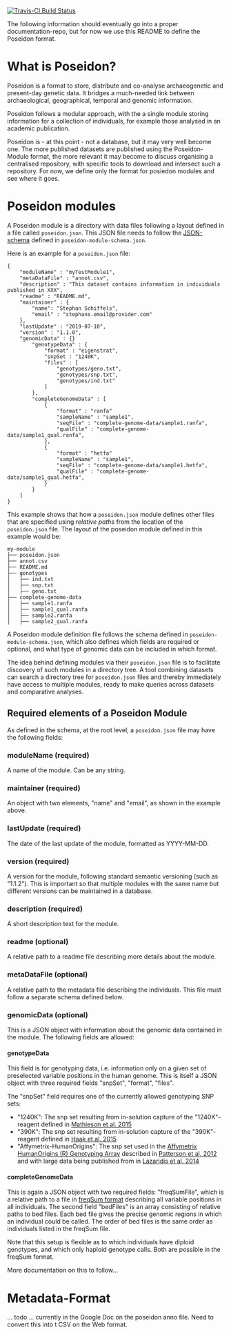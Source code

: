 [![Travis-CI Build Status](https://travis-ci.org/poseidon-framework/poseidon-schema.svg?branch=master)](https://travis-ci.org/poseidon-framework/poseidon-schema)

The following information should eventually go into a proper documentation-repo, but for now we use this README to define the Poseidon format.

# What is Poseidon?
Poseidon is a format to store, distribute and co-analyse archaeogenetic and present-day genetic data. It bridges a much-needed link between archaeological, geographical, temporal and genomic information.

Poseidon follows a modular approach, with the a single module storing information for a collection of individuals, for example those analysed in an academic publication.

Poseidon is - at this point - not a database, but it may very well become one. The more published datasets are published using the Poseidon-Module format, the more relevant it may become to discuss organising a centralised repository, with specific tools to download and intersect such a repository. For now, we define only the format for posiedon modules and see where it goes.

# Poseidon modules

A Poseidon module is a directory with data files following a layout defined in a file called `poseidon.json`. This JSON file needs to follow the [JSON-schema](https://json-schema.org) defined in `poseidon-module-schema.json`.

Here is an example for a `poseidon.json` file:

    {
        "moduleName" : "myTestModule1",
        "metaDataFile" : "annot.csv",
        "description" : "This dataset contains information in individuals published in XXX",
        "readme" : "README.md",
        "maintainer" : {
            "name": "Stephan Schiffels",
            "email" : "stephans.email@provider.com"
        },
        "lastUpdate" : "2019-07-10",
        "version" : "1.1.0",
        "genomicData" : {}
            "genotypeData" : {
                "format" : "eigenstrat",
                "snpSet : "1240K",
                "files" : [
                    "genotypes/geno.txt",
                    "genotypes/snp.txt",
                    "genotypes/ind.txt"
                ]
            },
            "completeGenomeData" : [
                {
                    "format" : "ranfa"
                    "sampleName" : "sample1",
                    "seqFile" : "complete-genome-data/sample1.ranfa",
                    "qualFile" : "complete-genome-data/sample1_qual.ranfa",
                },
                {
                    "format" : "hetfa"
                    "sampleName" : "sample1",
                    "seqFile" : "complete-genome-data/sample1.hetfa",
                    "qualFile" : "complete-genome-data/sample1_qual.hetfa",
                }
            }
        ]
    }

This example shows that how a `poseidon.json` module defines other files that are specified using _relative paths_ from the location of the `poseidon.json` file. The layout of the poseidon module defined in this example would be:

    my-module
    ├── poseidon.json
    ├── annot.csv
    ├── README.md
    ├── genotypes
    │   ├── ind.txt
    │   ├── snp.txt
    │   ├── geno.txt
    ├── complete-genome-data
    │   ├── sample1.ranfa
    │   ├── sample1_qual.ranfa
    │   ├── sample2.ranfa
    │   ├── sample2_qual.ranfa

A Poseidon module definition file follows the schema defined in `poseidon-module-schema.json`, which also defines which fields are required or optional, and what type of genomic data can be included in which format.

The idea behind defining modules via their `poseidon.json` file is to facilitate discovery of such modules in a directory tree. A tool combining datasets can search a directory tree for `poseidon.json` files and thereby immediately have access to multiple modules, ready to make queries across datasets and comparative analyses.

## Required elements of a Poseidon Module

As defined in the schema, at the root level, a `poseidon.json` file may have the following fields:

### moduleName (required)
A name of the module. Can be any string.

### maintainer (required)
An object with two elements, "name" and "email", as shown in the example above.

### lastUpdate (required)
The date of the last update of the module, formatted as YYYY-MM-DD.

### version (required)
A version for the module, following standard semantic versioning (such as "1.1.2"). This is important so that multiple modules with the same name but different versions can be maintained in a database.

### description (required)
A short description text for the module.

### readme (optional)
A relative path to a readme file describing more details about the module.

### metaDataFile (optional)
A relative path to the metadata file describing the individuals. This file must follow a separate schema defined below.

### genomicData (optional)
This is a JSON object with information about the genomic data contained in the module. The following fields are allowed:

#### genotypeData
This field is for genotyping data, i.e. information only on a given set of preselected variable positions in the human genome. This is itself a JSON object with three required fields "snpSet", "format", "files". 

The "snpSet" field requires one of the currently allowed genotyping SNP sets:
- "1240K": The snp set resulting from in-solution capture of the "1240K"-reagent defined in [Mathieson et al. 2015](https://www.nature.com/articles/nature16152)
- "390K": The snp set resulting from in-solution capture of the "390K"-reagent defined in [Haak et al. 2015](https://www.nature.com/articles/nature14317)
- "Affymetrix-HumanOrigins": The snp set used in the [Affymetrix HumanOrigins (R) Genotyping Array](http://www.affymetrix.com/support/technical/byproduct.affx?product=Axiom_GW_HuOrigin) described in [Patterson et al. 2012](https://www.genetics.org/content/192/3/1065) and with large data being published from in [Lazaridis et al. 2014](https://www.nature.com/articles/nature13673)

#### completeGenomeData
This is again a JSON object with two required fields: "freqSumFile", which is a relative path to a file in [freqSum format](https://rarecoal-docs.readthedocs.io/en/latest/rarecoal-tools.html) describing all variable positions in all individuals. The second field "bedFiles" is an array consisting of relative paths to bed files. Each bed file gives the precise genomic regions in which an individual could be called. The order of bed files is the same order as individuals listed in the freqSum file.

Note that this setup is flexible as to which individuals have diploid genotypes, and which only haploid genotype calls. Both are possible in the freqSum format.

More documentation on this to follow...

# Metadata-Format
... todo ... currently in the Google Doc on the poseidon anno file. Need to convert this into t CSV on the Web format.
